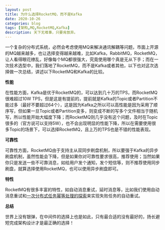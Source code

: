 ```yaml
---
layout: post
title: 为什么选择RocketMQ，而不是Kafka
date: 2020-10-26
categories: blog
tags: [架构,MQ,RocketMQ,Kafka]
description: 天下无难事，只要肯放弃。
---
```


一个复杂的分布式系统，必然会考虑使用MQ来解决通讯解耦等问题，市面上开源的MQ越来越多，也让选择变得越来越难，比如Kafka，RabbitMQ，RocketMQ，让人看得眼花缭乱，好像每个MQ都很强大，究竟使用哪个真是无从下手；而在一次技术选型中，我们落地了RocketMQ，而不是Kafka或者其他，以下也对这次选择做一次总结，讲述以下RocketMQ和Kafka的比较。

**性能**

在性能方面，Kafka是优于RocketMQ的，可以达到几十万的TPS，而RocketMQ很难超过10W TPS，但是这是有提前的，提前就是Kafka的Topic或者Partition不能过多（最好不要超过64个），这是因为Kafka之所以可以高性能是因为采用了顺序写，但如果一旦Topic或者Partition变多，则变成不断的写多个文件相当于随机写，所以性能开始大幅度下降；而RocketMQ则几乎没有这个问题，及时在Topic很多的（官方说可以支持5W），也不会出现明显的性能下降，所以在需要使用很多Topic的场景下，可以选择RocketMQ，且上万的TPS也是不错的性能表现。

**可靠性**

可靠性方面，RocketMQ由于支持主从双同步刷盘机制，所以要强于Kafka的异步刷盘机制，虽然性能会下降，但是如果你对可靠性要求很高，推荐使用；当然如果你只是发送一些不可靠消息，如给用户发个通知，发个短信等，则不推荐使用同步刷盘，就算选择使用RocketMQ，也可以使用异步刷盘即可。

**特性**

RocketMQ有很多丰富的特性，如自动消息重试，延时消息等，比如我们使用自动消息重试和[一次分布式任务幂等处理的探索](/blog/2020/10/23/distributed-job-idempotent/)来实现失败任务的自动重试。

**总结**

世界上没有银弹，在中间件的选择上也是如此，只有最合适的没有最好的，扬长避短完成架构设计才是最正确的选择！
